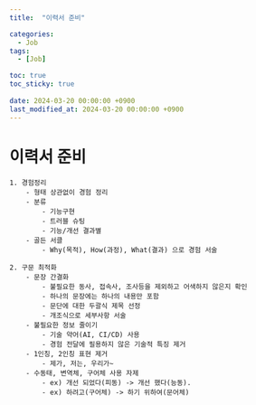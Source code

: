 ```yaml
---
title:  "이력서 준비"

categories:
  - Job
tags:
  - [Job]

toc: true
toc_sticky: true
 
date: 2024-03-20 00:00:00 +0900
last_modified_at: 2024-03-20 00:00:00 +0900
---
```

# 이력서 준비
	1. 경험정리
		- 형태 상관없이 경험 정리
		- 분류
			- 기능구현
			- 트러블 슈팅
			- 기능/개선 결과별
		- 골든 서클
			- Why(목적), How(과정), What(결과) 으로 경험 서술

	2. 구문 최적화
		- 문장 간결화
			- 불필요한 동사, 접속사, 조사등을 제외하고 어색하지 않은지 확인
			- 하나의 문장에는 하나의 내용만 포함
			- 문단에 대한 두괄식 제목 선정
			- 개조식으로 세부사항 서술
		- 불필요한 정보 줄이기
			- 기술 약어(AI, CI/CD) 사용
			- 경험 전달에 필용하지 않은 기술적 특징 제거
		- 1인칭, 2인칭 표현 제거
			- 제가, 저는, 우리가~
		- 수동태, 변역체, 구어체 사용 자제
			- ex) 개선 되었다(피동) -> 개선 했다(능동).
			- ex) 하려고(구어체) -> 하기 위하여(문어체)